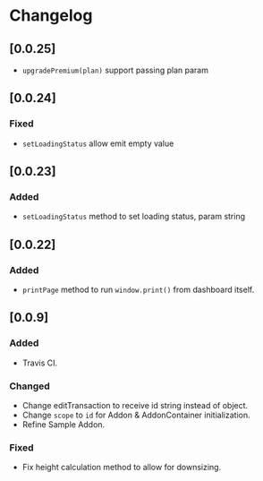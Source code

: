 # Changelog

## [0.0.25]
- `upgradePremium(plan)` support passing plan param

## [0.0.24]

### Fixed
- `setLoadingStatus` allow emit empty value

## [0.0.23]

### Added
- `setLoadingStatus` method to set loading status, param string

## [0.0.22]

### Added
- `printPage` method to run `window.print()` from dashboard itself.

## [0.0.9]

### Added
- Travis CI.

### Changed
- Change editTransaction to receive id string instead of object.
- Change `scope` to `id` for Addon & AddonContainer initialization.
- Refine Sample Addon.

### Fixed
- Fix height calculation method to allow for downsizing.
